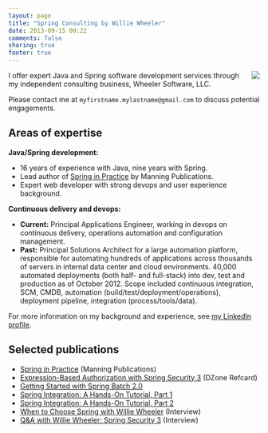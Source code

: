 ```yaml
---
layout: page
title: "Spring Consulting by Willie Wheeler"
date: 2013-09-15 00:22
comments: false
sharing: true
footer: true
---
```

<img src="http://springinpractice.s3.amazonaws.com/blog/images/about/ww.jpg" align="right" />

I offer expert Java and Spring software development services through my independent consulting business, Wheeler Software, LLC.

Please contact me at `myfirstname.mylastname@gmail.com` to discuss potential engagements.

Areas of expertise
------------------

**Java/Spring development:**

* 16 years of experience with Java, nine years with Spring.
* Lead author of [Spring in Practice](http://www.manning.com/wheeler/) by Manning Publications.
* Expert web developer with strong devops and user experience background.

**Continuous delivery and devops:**

* **Current:** Principal Applications Engineer, working in devops on continuous delivery, operations automation and configuration management.
* **Past:** Principal Solutions Architect for a large automation platform, responsible for automating hundreds of applications across thousands of servers in internal data center and cloud environments. 40,000 automated deployments (both half- and full-stack) into dev, test and production as of October 2012. Scope included continuous integration, SCM, CMDB, automation (build/test/deployment/operations), deployment pipeline, integration (process/tools/data).

For more information on my background and experience, see [my LinkedIn profile](http://www.linkedin.com/in/williewheeler).

Selected publications
---------------------

* <a href="http://manning.com/wheeler/">Spring in Practice</a> (Manning Publications)
* <a href="http://refcardz.dzone.com/refcardz/expression-based-authorization">Expression-Based Authorization with Spring Security 3</a> (DZone Refcard)
* <a href="http://java.dzone.com/articles/getting-started-spring-batch">Getting Started with Spring Batch 2.0</a>
* <a href="http://java.dzone.com/articles/spring-integration-hands">Spring Integration: A Hands-On Tutorial, Part 1</a>
* <a href="http://java.dzone.com/articles/spring-integration-hands-0">Spring Integration: A Hands-On Tutorial, Part 2</a>
* <a href="http://java.dzone.com/articles/wheeler-spring-interview">When to Choose Spring with Willie Wheeler</a> (Interview)
* <a href="http://java.dzone.com/articles/willie-wheeler-spring-security3-interview">Q&amp;A with Willie Wheeler: Spring Security 3</a> (Interview)

<!--
<a href="http://www.manning.com/wheeler/"><img alt="" src="http://springinpractice.s3.amazonaws.com/blog/images/sip-cover.png" title="Spring in Practice" width="212" height="267" /></a>
<a href="http://refcardz.dzone.com/refcardz/expression-based-authorization"><img src="http://springinpractice.com/wp-content/uploads/2011/12/ss3_refcard.png" title="Spring Security 3 Refcard" width="206" height="267" /></a>
-->